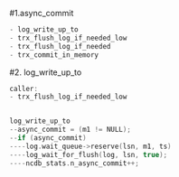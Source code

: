 #1.async_commit

```cpp
- log_write_up_to
- trx_flush_log_if_needed_low
- trx_flush_log_if_needed
- trx_commit_in_memory
```

#2. log_write_up_to

```cpp
caller:
- trx_flush_log_if_needed_low


log_write_up_to
--async_commit = (m1 != NULL);
--if (async_commit)
----log.wait_queue->reserve(lsn, m1, ts)
----log_wait_for_flush(log, lsn, true);
----ncdb_stats.n_async_commit++;
```